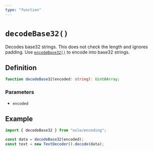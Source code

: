 ```yaml
---
type: "function"
---
```


# `decodeBase32()`

Decodes base32 strings. This does not check the length and ignores padding. Use [`encodeBase32()`](ref:crypto) to encode into base32 strings.

## Definition

```ts
function decodeBase32(encoded: string): Uint8Array;
```

### Parameters

- `encoded`

## Example

```ts
import { decodeBase32 } from "oslo/encoding";

const data = decodeBase32(encoded);
const text = new TextDecoder().decode(data);
```
